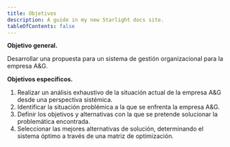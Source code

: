 ```yaml
---
title: Objetivos
description: A guide in my new Starlight docs site.
tableOfContents: false
---
```


**Objetivo general.**

Desarrollar una propuesta para un sistema de gestión organizacional para la empresa A&G.

**Objetivos específicos.**

1. Realizar un análisis exhaustivo de la situación actual de la empresa A&G desde una perspectiva sistémica.
2. Identificar la situación problémica a la que se enfrenta la empresa A&G.
3. Definir los objetivos y alternativas con la que se pretende solucionar la problemática encontrada.
4. Seleccionar las mejores alternativas de solución, determinando el sistema óptimo a través de una matriz de optimización.
